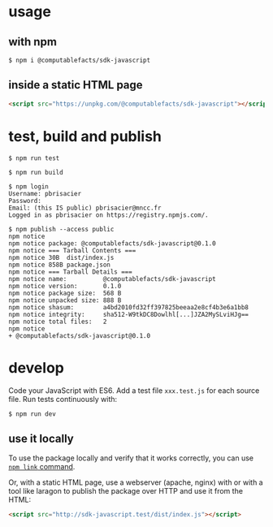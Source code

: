 # usage

## with npm

```shell
$ npm i @computablefacts/sdk-javascript
```

## inside a static HTML page

```html
<script src="https://unpkg.com/@computablefacts/sdk-javascript"></script>
```

# test, build and publish

```shell
$ npm run test
```

```shell
$ npm run build
```

```shell
$ npm login
Username: pbrisacier
Password:
Email: (this IS public) pbrisacier@mncc.fr
Logged in as pbrisacier on https://registry.npmjs.com/.

$ npm publish --access public
npm notice
npm notice package: @computablefacts/sdk-javascript@0.1.0
npm notice === Tarball Contents ===
npm notice 30B  dist/index.js
npm notice 858B package.json
npm notice === Tarball Details ===
npm notice name:          @computablefacts/sdk-javascript
npm notice version:       0.1.0
npm notice package size:  568 B
npm notice unpacked size: 888 B
npm notice shasum:        a4bd2010fd32ff397825beeaa2e8cf4b3e6a1bb8
npm notice integrity:     sha512-W9tkDC8Dowlhl[...]JZA2MySLviHJg==
npm notice total files:   2
npm notice
+ @computablefacts/sdk-javascript@0.1.0
```

# develop

Code your JavaScript with ES6. Add a test file `xxx.test.js` for each source 
file.
Run tests continuously with:

```shell
$ npm run dev
```

## use it locally

To use the package locally and verify that it works correctly, 
you can use [`npm link` command](https://docs.npmjs.com/cli/v6/commands/npm-link).

Or, with a static HTML page, use a webserver (apache, nginx) with or with a 
tool like laragon to publish the package over HTTP and use it from the
HTML:

```html
<script src="http://sdk-javascript.test/dist/index.js"></script>
```
